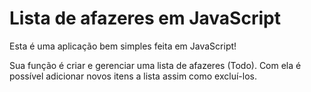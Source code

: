 # Lista de afazeres em JavaScript

Esta é uma aplicação bem simples feita em JavaScript!

Sua função é criar e gerenciar uma lista de afazeres (Todo). Com ela é possível adicionar novos itens a lista assim como excluí-los.
